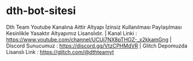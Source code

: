 # dth-bot-sitesi
Dth Team Youtube Kanalına Aittir Altyapı İzinsiz Kullanılması Paylaşılması Kesinlikle Yasaktır Altyapımız Lisanslıdır. | Kanal Linki : https://www.youtube.com/channel/UCUj7NX8pTHOZ-_x2kkamGng | Discord Sunucumuz : https://discord.gg/VtzCPHMdVR | Glitch Depomuzda Lisanslı Link : https://glitch.com/@dthteamyt 
